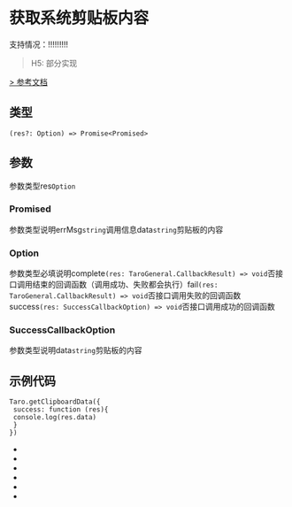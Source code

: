 # 获取系统剪贴板内容
支持情况：!!!!!!!!!
> H5: 部分实现

[> 参考文档
](https://developers.weixin.qq.com/miniprogram/dev/api/device/clipboard/wx.getClipboardData.html)
## 类型[​](getClipboardData.html#类型)
```tsx
(res?: Option) => Promise<Promised>
```

## 参数[​](getClipboardData.html#参数)
参数类型res`Option`
### Promised[​](getClipboardData.html#promised)
参数类型说明errMsg`string`调用信息data`string`剪贴板的内容
### Option[​](getClipboardData.html#option)
参数类型必填说明complete`(res: TaroGeneral.CallbackResult) => void`否接口调用结束的回调函数（调用成功、失败都会执行）fail`(res: TaroGeneral.CallbackResult) => void`否接口调用失败的回调函数success`(res: SuccessCallbackOption) => void`否接口调用成功的回调函数
### SuccessCallbackOption[​](getClipboardData.html#successcallbackoption)
参数类型说明data`string`剪贴板的内容
## 示例代码[​](getClipboardData.html#示例代码)
```tsx
Taro.getClipboardData({
 success: function (res){
 console.log(res.data)
 }
})
```

- 
- 

- 
- 
- 

-
